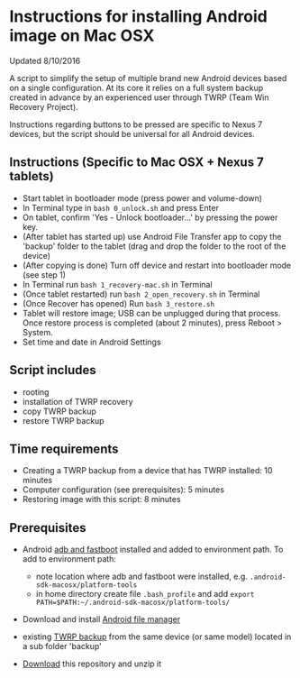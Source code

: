 Instructions for installing Android image on Mac OSX
====================================================

Updated 8/10/2016

A script to simplify the setup of multiple brand new Android devices based on a single configuration. At its core it relies on a full system backup created in advance by an experienced user through TWRP (Team Win Recovery Project). 

Instructions regarding buttons to be pressed are specific to Nexus 7 devices, but the script should be universal for all Android devices.

Instructions (Specific to Mac OSX + Nexus 7 tablets) 
----------------------------------------------------
* Start tablet in bootloader mode (press power and volume-down)
* In Terminal type in `bash 0_unlock.sh` and press Enter
* On tablet, confirm 'Yes - Unlock bootloader...' by pressing the power key. 
* (After tablet has started up) use Android File Transfer app to copy the 'backup' folder to the tablet (drag and drop the folder to the root of the device)
* (After copying is done) Turn off device and restart into bootloader mode (see step 1)
* In Terminal run `bash 1_recovery-mac.sh` in Terminal
* (Once tablet restarted) run `bash 2_open_recovery.sh` in Terminal
* (Once Recover has opened) Run `bash 3_restore.sh`
* Tablet will restore image; USB can be unplugged during that process. Once restore process is completed (about 2 minutes), press Reboot > System. 
* Set time and date in Android Settings	


Script includes
---------------
* rooting
* installation of TWRP recovery
* copy TWRP backup 
* restore TWRP backup

Time requirements
----------------
* Creating a TWRP backup from a device that has TWRP installed: 10 minutes
* Computer configuration (see prerequisites): 5 minutes
* Restoring image with this script: 8 minutes

Prerequisites
-------------
* Android [adb and fastboot](https://code.google.com/p/adb-fastboot-install/) installed and added to environment path. To add to environment path: 
	* note location where adb and fastboot were installed, e.g. `.android-sdk-macosx/platform-tools`
	* in home directory create file `.bash_profile` and add `export PATH=$PATH:~/.android-sdk-macosx/platform-tools/` 

* Download and install [Android file manager](https://www.android.com/filetransfer/)
* existing [TWRP backup](https://www.google.com/search?q=create+backup+in+TWRP) from the same device (or same model) located in a sub folder 'backup' 
* [Download](https://github.com/kobotoolbox/android-deploy/archive/master.zip) this repository and unzip it

